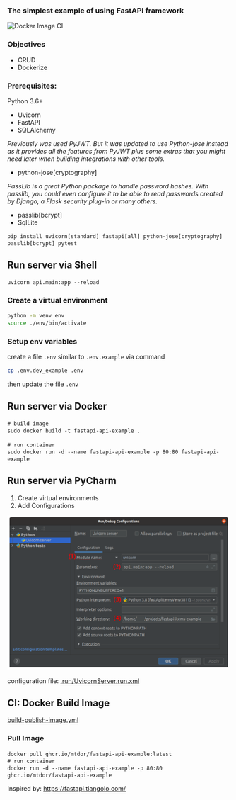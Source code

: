 ### The simplest example of using FastAPI framework

![Docker Image CI](https://github.com/mtdor/fastapi-api-example/actions/workflows/build-publish-image.yml/badge.svg)


### Objectives
* CRUD
* Dockerize

### Prerequisites:
Python 3.6+
* Uvicorn
* FastAPI
* SQLAlchemy

*Previously was used PyJWT. But it was updated to use Python-jose instead as it provides all the features from PyJWT plus some extras that you might need later when building integrations with other tools.*

* python-jose[cryptography]

*PassLib is a great Python package to handle password hashes.
With passlib, you could even configure it to be able to read passwords created by Django, a Flask security plug-in or many others.*
* passlib[bcrypt]
* SqlLite
```shell
pip install uvicorn[standard] fastapi[all] python-jose[cryptography] passlib[bcrypt] pytest
```


## Run server via Shell
```shell
uvicorn api.main:app --reload
```
### Create a virtual environment
```bash
python -m venv env
source ./env/bin/activate
```

### Setup env variables
create a file `.env` similar to `.env.example` via command
```bash
cp .env.dev_example .env
```
then update the file `.env`

## Run server via Docker
```shell
# build image
sudo docker build -t fastapi-api-example .

# run container
sudo docker run -d --name fastapi-api-example -p 80:80 fastapi-api-example

```

## Run server via PyCharm
1) Create virtual environments
2) Add Configurations

![plot](./doc/pycharm_settings.png)

configuration file: [.run/UvicornServer.run.xml](.run/UvicornServer.run.xml)

## CI: Docker Build Image
[build-publish-image.yml](./.github/workflows/build-publish-image.yml)

### Pull Image
```shell
docker pull ghcr.io/mtdor/fastapi-api-example:latest
# run container
docker run -d --name fastapi-api-example -p 80:80 ghcr.io/mtdor/fastapi-api-example
```



Inspired by: https://fastapi.tiangolo.com/
